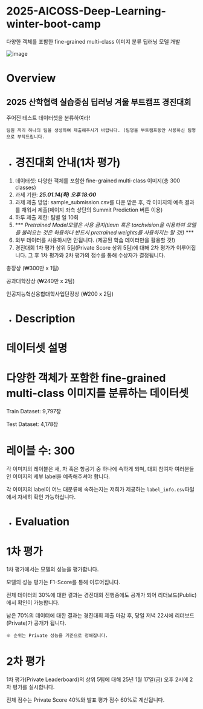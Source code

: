 # 2025-AICOSS-Deep-Learning-winter-boot-camp
다양한 객체를 포함한 fine-grained multi-class 이미지 분류 딥러닝 모델 개발

![image](https://github.com/user-attachments/assets/51ad8013-5af5-4783-a484-cf3395afe3d5)

# Overview
## 2025 산학협력 실습중심 딥러닝 겨울 부트캠프 경진대회 ##
주어진 테스트 데이터셋을 분류하여라!

`팀원 끼리 하나의 팀을 생성하여 제출해주시기 바랍니다. (팀명을 부트캠프동안 사용하신 팀명으로 부탁드립니다.`

- # 경진대회 안내(1차 평가)
1.  데이터셋: 다양한 객체를 포함한 fine-grained multi-class 이미지(총 300 classes)
2.  과제 기한: ***25.01.14(화) 오후 18:00***
3.  과제 제출 방법: sample_submission.csv를 다운 받은 후, 각 이미지의 예측 결과를 채워서 제출(페이지 좌측 상단의 Summit Prediction 버튼 이용)
4.  하루 제출 제한: 팀별 일 10회
5.  *** *Pretrained Model모델은 사용 금지(timm 혹은 torchvision을 이용하여 모델을 불러오는 것은 허용하나 반드시 pretrained weights를 사용하지는 말 것!)* ***
6.  외부 데이터를 사용하시면 안됩니다. (제공된 학습 데이터만을 활용할 것!)
7.  경진대회 1차 평가 상위 5팀(Private Score 상위 5팀)에 대해 2차 평가가 이루어집니다. 그 후 1차 평가와 2차 평가의 점수를 통해 수상자가 결정됩니다.
   
총장상 (₩300만 x 1팀)

공과대학장상 (₩240만 x 2팀)

인공지능혁신융합대학사업단장상 (₩200 x 2팀)

- # Description
# 데이터셋 설명
# 다양한 객체가 포함한 fine-grained multi-class 이미지를 분류하는 데이터셋
Train Dataset: 9,797장

Test Dataset: 4,178장
# 레이블 수: 300
각 이미지의 레이블은 새, 차 혹은 항공기 중 하나에 속하게 되며, 대회 참여자 여러분들인 이미지의 세부 label을 예측해주셔야 합니다. 

각 이미지의 label이 어느 대분류에 속하는지는 저희가 제공하는 `label_info.csv`파일에서 자세히 확인 가능하십니다.

- # Evaluation
# 1차 평가
1차 평가에서는 모델의 성능을 평가합니다.

모델의 성능 평가는 F1-Score를 통해 이루어집니다.

전체 데이터의 30%에 대한 결과는 경진대회 진행중에도 공개가 되어 리더보드(Public)에서 확인이 가능합니다.

남은 70%의 데이터에 대한 결과는 경진대회 제출 마감 후, 당일 저녁 22시에 리더보드(Private)가 공개가 됩니다.

`※ 순위는 Private 성능을 기준으로 정해집니다.`

# 2차 평가
1차 평가(Private Leaderboard)의 상위 5팀에 대해 25년 1월 17일(금) 오후 2시에 2차 평가를 실시합니다.

전체 점수는 Private Score 40%와 발표 평가 점수 60%로 계산됩니다.
